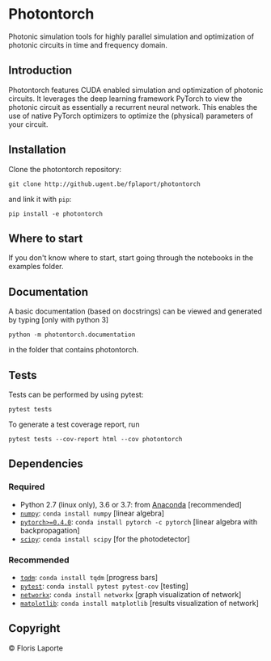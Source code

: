# Photontorch

Photonic simulation tools for highly parallel simulation and optimization of photonic circuits in time and frequency domain.

## Introduction
Photontorch features CUDA enabled simulation and optimization of photonic circuits. It leverages the
deep learning framework PyTorch to view the photonic circuit as essentially a recurrent
neural network. This enables the use of native PyTorch optimizers to optimize the
(physical) parameters of your circuit.


## Installation
Clone the photontorch repository:
```
git clone http://github.ugent.be/fplaport/photontorch
```
and link it with `pip`:
```
pip install -e photontorch
```


## Where to start
If you don't know where to start, start going through the notebooks in the examples folder.


## Documentation
A basic documentation (based on docstrings) can be viewed and generated by typing [only with python 3]
```
python -m photontorch.documentation
```
in the folder that contains photontorch.


## Tests
Tests can be performed by using pytest:
```
pytest tests
```

To generate a test coverage report, run
```
pytest tests --cov-report html --cov photontorch
```

## Dependencies

### Required
* Python 2.7 (linux only), 3.6 or 3.7: from [Anaconda](http://www.anaconda.com/download/) [recommended]
* [`numpy`](http://www.numpy.org/): `conda install numpy` [linear algebra]
* [`pytorch>=0.4.0`](http://pytorch.org/): `conda install pytorch -c pytorch` [linear algebra with backpropagation]
* [`scipy`](http://www.scipy.org/): `conda install scipy` [for the photodetector]

### Recommended
* [`tqdm`](http://pypi.python.org/pypi/tqdm): `conda install tqdm` [progress bars]
* [`pytest`](http://docs.pytest.org/): `conda install pytest pytest-cov` [testing]
* [`networkx`](http://networkx.github.io): `conda install networkx` [graph visualization of network]
* [`matplotlib`](http://matplotlib.org/): `conda install matplotlib` [results visualization of network]


## Copyright
© Floris Laporte
